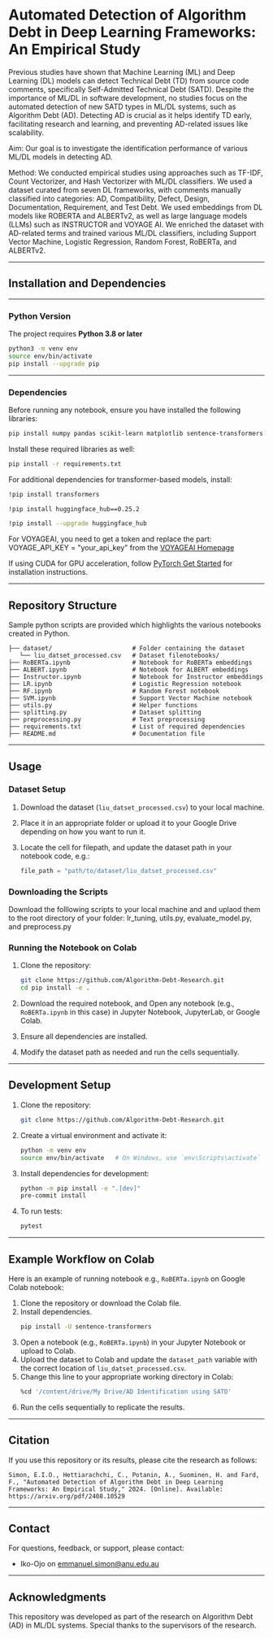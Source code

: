 # **Automated Detection of Algorithm Debt in Deep Learning Frameworks: An Empirical Study**

Previous studies have shown that Machine Learning (ML) and Deep Learning (DL) models can detect Technical Debt (TD) from source code comments, specifically Self-Admitted Technical Debt (SATD). Despite the importance of ML/DL in software development, no studies focus on the automated detection of new SATD types in ML/DL systems, such as Algorithm Debt (AD). Detecting AD is crucial as it helps identify TD early, facilitating research and learning, and preventing AD-related issues like scalability.

Aim: Our goal is to investigate the identification performance of various ML/DL models in detecting AD.

Method: We conducted empirical studies using approaches such as TF-IDF, Count Vectorizer, and Hash Vectorizer with ML/DL classifiers. We used a dataset curated from seven DL frameworks, with comments manually classified into categories: AD, Compatibility, Defect, Design, Documentation, Requirement, and Test Debt. We used embeddings from DL models like ROBERTA and ALBERTv2, as well as large language models (LLMs) such as INSTRUCTOR and VOYAGE AI. We enriched the dataset with AD-related terms and trained various ML/DL classifiers, including Support Vector Machine, Logistic Regression, Random Forest, RoBERTa, and ALBERTv2.

---

## **Installation and Dependencies**
---
### **Python Version**

The project requires **Python 3.8 or later**
```bash
python3 -m venv env
source env/bin/activate
pip install --upgrade pip
```
---


### **Dependencies**
Before running any notebook, ensure you have installed the following libraries:

```bash
pip install numpy pandas scikit-learn matplotlib sentence-transformers
```
Install these required libraries as well:

```bash
pip install -r requirements.txt
```

For additional dependencies for transformer-based models, install:

```bash
!pip install transformers
```

```bash
!pip install huggingface_hub==0.25.2
```

```bash
!pip install --upgrade huggingface_hub
```

For VOYAGEAI, you need to get a token and replace the part: VOYAGE_API_KEY = "your_api_key" from the [VOYAGEAI Homepage](https://dash.voyageai.com/api-keys)

If using CUDA for GPU acceleration, follow [PyTorch Get Started](https://pytorch.org/get-started/locally/) for installation instructions.

---

## **Repository Structure**
Sample python scripts are provided which highlights the various notebooks created in Python.
```
├── dataset/                      # Folder containing the dataset
   └── liu_datset_processed.csv   # Dataset filenotebooks/                       
├── RoBERTa.ipynb                 # Notebook for RoBERTa embeddings
├── ALBERT.ipynb                  # Notebook for ALBERT embeddings
├── Instructor.ipynb              # Notebook for Instructor embeddings
├── LR.ipynb                      # Logistic Regression notebook
├── RF.ipynb                      # Random Forest notebook
├── SVM.ipynb                     # Support Vector Machine notebook                         
├── utils.py                      # Helper functions
├── splitting.py                  # Dataset splitting
├── preprocessing.py              # Text preprocessing
├── requirements.txt              # List of required dependencies
├── README.md                     # Documentation file
```

---


## **Usage**

### **Dataset Setup**

1. Download the dataset (`liu_datset_processed.csv`) to your local machine.
2. Place it in an appropriate folder or upload it to your Google Drive depending on how you want to run it.
3. Locate the cell for filepath, and update the dataset path in your notebook code, e.g.:

   ```python
   file_path = "path/to/dataset/liu_datset_processed.csv"
   ```

### **Downloading the Scripts**
Download the folllowing scripts to your local machine and and uplaod them to the root directory of your folder: lr_tuning, utils.py, evaluate_model.py, and preprocess.py

### **Running the Notebook on Colab**

1. Clone the repository:

   ```bash
   git clone https://github.com/Algorithm-Debt-Research.git
   cd pip install -e .
   
   ```

2. Download the required notebook, and Open any notebook (e.g., `RoBERTa.ipynb` in this case) in Jupyter Notebook, JupyterLab, or Google Colab.
3. Ensure all dependencies are installed.
4. Modify the dataset path as needed and run the cells sequentially.

---


## **Development Setup**

1. Clone the repository:

   ```bash
   git clone https://github.com/Algorithm-Debt-Research.git
   ```

2. Create a virtual environment and activate it:

   ```bash
   python -m venv env
   source env/bin/activate   # On Windows, use `env\Scripts\activate`
   ```

3. Install dependencies for development:

   ```bash
   python -m pip install -e ".[dev]"
   pre-commit install
   ```

4. To run tests:

   ```bash
   pytest
   ```

---

## **Example Workflow on Colab**

Here is an example of running  notebook e.g., `RoBERTa.ipynb` on Google Colab notebook:

1. Clone the repository or download the Colab file.
2. Install dependencies.
   ```bash
   pip install -U sentence-transformers
   ```
4. Open a notebook (e.g., `RoBERTa.ipynb`) in your Jupyter Notebook or upload to Colab.
5. Upload the dataset to Colab and update the `dataset_path` variable with the correct location of `liu_datset_processed.csv`.
6. Change this line to your appropriate working directory in Colab:
   ```bash
   %cd '/content/drive/My Drive/AD Identification using SATD'
   ```
8. Run the cells sequentially to replicate the results.

---

## **Citation**

If you use this repository or its results, please cite the research as follows:

```plaintext
Simon, E.I.O., Hettiarachchi, C., Potanin, A., Suominen, H. and Fard, F., "Automated Detection of Algorithm Debt in Deep Learning Frameworks: An Empirical Study," 2024. [Online]. Available: https://arxiv.org/pdf/2408.10529
```

---

## **Contact**

For questions, feedback, or support, please contact:

- Iko-Ojo on emmanuel.simon@anu.edu.au

---

## **Acknowledgments**

This repository was developed as part of the research on Algorithm Debt (AD) in ML/DL systems. Special thanks to the supervisors of the research.
